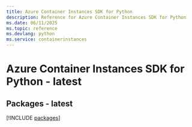 ```yaml
---
title: Azure Container Instances SDK for Python
description: Reference for Azure Container Instances SDK for Python
ms.date: 06/11/2025
ms.topic: reference
ms.devlang: python
ms.service: containerinstances
---
```

# Azure Container Instances SDK for Python - latest
## Packages - latest
[!INCLUDE [packages](container-instances-index.md)]